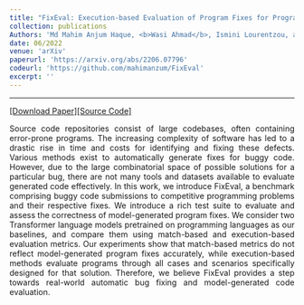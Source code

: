 ```yaml
---
title: "FixEval: Execution-based Evaluation of Program Fixes for Programming Problems"
collection: publications
Authors: 'Md Mahim Anjum Haque, <b>Wasi Ahmad</b>, Ismini Lourentzou, and Chris Brown.'
date: 06/2022
venue: 'arXiv'
paperurl: 'https://arxiv.org/abs/2206.07796'
codeurl: 'https://github.com/mahimanzum/FixEval'
excerpt: ''
---
```

---
<a href='https://arxiv.org/pdf/2206.07796.pdf' target="_blank">[Download Paper]</a><a href='https://github.com/mahimanzum/FixEval' target="_blank">[Source Code]</a>

<p align="justify">
Source code repositories consist of large codebases, often containing error-prone programs. The increasing complexity of software has led to a drastic 
  rise in time and costs for identifying and fixing these defects. Various methods exist to automatically generate fixes for buggy code. However, due to 
  the large combinatorial space of possible solutions for a particular bug, there are not many tools and datasets available to evaluate generated code 
  effectively. In this work, we introduce FixEval, a benchmark comprising buggy code submissions to competitive programming problems and their respective 
  fixes. We introduce a rich test suite to evaluate and assess the correctness of model-generated program fixes. We consider two Transformer language 
  models pretrained on programming languages as our baselines, and compare them using match-based and execution-based evaluation metrics. Our experiments 
  show that match-based metrics do not reflect model-generated program fixes accurately, while execution-based methods evaluate programs through all cases 
  and scenarios specifically designed for that solution. Therefore, we believe FixEval provides a step towards real-world automatic bug fixing and 
  model-generated code evaluation.
</p>
